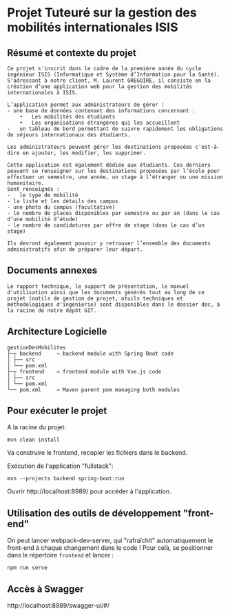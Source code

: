 # Projet Tuteuré sur la gestion des mobilités internationales ISIS

## Résumé et contexte du projet
```
Ce projet s'inscrit dans le cadre de la première année du cycle ingénieur ISIS (Informatique et Système d’Information pour la Santé). S'adressant à notre client, M. Laurent GREGOIRE, il consiste en la création d’une application web pour la gestion des mobilités internationales à ISIS. 

L’application permet aux administrateurs de gérer : 
- une base de données contenant des informations concernant : 
    •	Les mobilités des étudiants
    •	Les organisations étrangères qui les accueillent
-	un tableau de bord permettant de suivre rapidement les obligations de séjours internationaux des étudiants.

Les administrateurs peuvent gérer les destinations proposées c'est-à-dire en ajouter, les modifier, les supprimer.

Cette application est également dédiée aux étudiants. Ces derniers peuvent se renseigner sur les destinations proposées par l’école pour effectuer un semestre, une année, un stage à l’étranger ou une mission humanitaire. 
Sont renseignés :
-	le type de mobilité
- la liste et les détails des campus
- une photo du campus (facultative)
- le nombre de places disponibles par semestre ou par an (dans le cas d’une mobilité d’étude)
- le nombre de candidatures par offre de stage (dans le cas d’un stage)

Ils devront également pouvoir y retrouver l’ensemble des documents administratifs afin de préparer leur départ. 

```

## Documents annexes

```
Le rapport technique, le support de présentation, le manuel d'utilisation ainsi que les documents générés tout au long de ce projet (outils de gestion de projet, otuils techniques et méthodologiques d'ingénierie) sont disponibles dans le dossier doc, à la racine de notre dépôt GIT.
```
## Architecture Logicielle

```
gestionDesMobilites
├─┬ backend     → backend module with Spring Boot code
│ ├── src
│ └── pom.xml
├─┬ frontend    → frontend module with Vue.js code
│ ├── src
│ └── pom.xml
└── pom.xml     → Maven parent pom managing both modules
```

## Pour exécuter le projet

A la racine du projet: 

```
mvn clean install
```
Va construire le frontend, recopier les fichiers dans le backend.

Exécution de l'application "fullstack":

```
mvn --projects backend spring-boot:run
```

Ouvrir http://localhost:8989/ pour accéder à l'application.

## Utilisation des outils de développement "front-end"

On peut lancer webpack-dev-server, qui "rafraîchit" automatiquement le front-end à chaque changement dans le code ! Pour celà, se positionner dans le répertoire `frontend` et lancer :

```
npm run serve
```

## Accès à Swagger

http://localhost:8989/swagger-ui/#/ 
